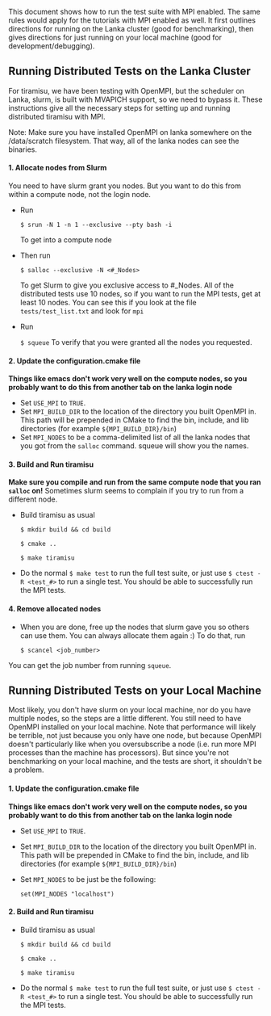 This document shows how to run the test suite with MPI enabled. The same rules would apply for the tutorials with MPI enabled as well.
It first outlines directions for running on the Lanka cluster (good for benchmarking), then gives directions for just running on your local machine (good for development/debugging).

## Running Distributed Tests on the Lanka Cluster

For tiramisu, we have been testing with OpenMPI, but the scheduler on Lanka, slurm, is built with MVAPICH support, so we need to bypass it.
These instructions give all the necessary steps for setting up and running distributed tiramisu with MPI.

Note: Make sure you have installed OpenMPI on lanka somewhere on the /data/scratch filesystem. That way, all of the
lanka nodes can see the binaries.

#### 1. Allocate nodes from Slurm
You need to have slurm grant you nodes. But you want to do this from within a compute node, not the login node.
- Run

   `$ srun -N 1 -n 1 --exclusive --pty bash -i`
   
    To get into a compute node
- Then run

   `$ salloc --exclusive -N <#_Nodes>`
   
    To get Slurm to give you exclusive access to #_Nodes. All of the distributed tests use 10 nodes, so if you
want to run the MPI tests, get at least 10 nodes. You can see this if you look at the file `tests/test_list.txt` and look for `mpi`
- Run

   `$ squeue`
To verify that you were granted all the nodes you requested.

#### 2. Update the configuration.cmake file
**Things like emacs don't work very well on the compute nodes, so you probably want to do this from another tab on the lanka login node**
- Set `USE_MPI` to `TRUE`.
- Set `MPI_BUILD_DIR` to the location of the directory you built OpenMPI in. This path will be prepended in CMake
to find the bin, include, and lib directories (for example `${MPI_BUILD_DIR}/bin`)
- Set `MPI_NODES` to be a comma-delimited list of all the lanka nodes that you got from the `salloc` command.
squeue will show you the names.

#### 3. Build and Run tiramisu
**Make sure you compile and run from the same compute node that you ran `salloc` on!** Sometimes slurm seems to complain if you try to run from a different node.    
- Build tiramisu as usual

    `$ mkdir build && cd build`
    
    `$ cmake ..`
    
    `$ make tiramisu`
    
- Do the normal `$ make test` to run the full test suite, or just use `$ ctest -R <test_#>` to run a single test. You should be able to successfully
run the MPI tests.

#### 4. Remove allocated nodes
- When you are done, free up the nodes that slurm gave you so others can use them. You can always allocate them again :)
To do that, run

    `$ scancel <job_number>`
    
You can get the job number from running `squeue`. 

## Running Distributed Tests on your Local Machine

Most likely, you don't have slurm on your local machine, nor do you have multiple nodes, so the steps are a little different.
You still need to have OpenMPI installed on your local machine.
Note that performance will likely be terrible, not just because you only have one node, but because OpenMPI doesn't particularly
like when you oversubscribe a node (i.e. run more MPI processes than the machine has processors). But since you're not benchmarking on
your local machine, and the tests are short, it shouldn't be a problem.

#### 1. Update the configuration.cmake file
**Things like emacs don't work very well on the compute nodes, so you probably want to do this from another tab on the lanka login node**
- Set `USE_MPI` to `TRUE`.
- Set `MPI_BUILD_DIR` to the location of the directory you built OpenMPI in. This path will be prepended in CMake
to find the bin, include, and lib directories (for example `${MPI_BUILD_DIR}/bin`)
- Set `MPI_NODES` to be just be the following:

     `set(MPI_NODES "localhost")`

#### 2. Build and Run tiramisu
- Build tiramisu as usual

    `$ mkdir build && cd build`
    
    `$ cmake ..`
    
    `$ make tiramisu`
    
- Do the normal `$ make test` to run the full test suite, or just use `$ ctest -R <test_#>` to run a single test. You should be able to successfully
run the MPI tests.